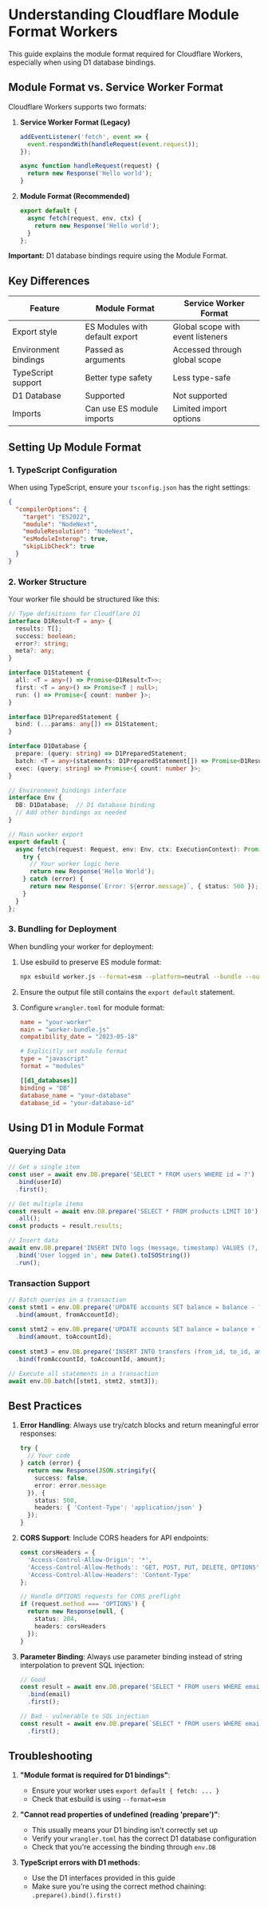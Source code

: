 # Understanding Cloudflare Module Format Workers

This guide explains the module format required for Cloudflare Workers, especially when using D1 database bindings.

## Module Format vs. Service Worker Format

Cloudflare Workers supports two formats:

1. **Service Worker Format (Legacy)**
   ```javascript
   addEventListener('fetch', event => {
     event.respondWith(handleRequest(event.request));
   });

   async function handleRequest(request) {
     return new Response('Hello world');
   }
   ```

2. **Module Format (Recommended)**
   ```javascript
   export default {
     async fetch(request, env, ctx) {
       return new Response('Hello world');
     }
   };
   ```

**Important:** D1 database bindings require using the Module Format.

## Key Differences

| Feature | Module Format | Service Worker Format |
|---------|--------------|----------------------|
| Export style | ES Modules with default export | Global scope with event listeners |
| Environment bindings | Passed as arguments | Accessed through global scope |
| TypeScript support | Better type safety | Less type-safe |
| D1 Database | Supported | Not supported |
| Imports | Can use ES module imports | Limited import options |

## Setting Up Module Format

### 1. TypeScript Configuration

When using TypeScript, ensure your `tsconfig.json` has the right settings:

```json
{
  "compilerOptions": {
    "target": "ES2022",
    "module": "NodeNext",
    "moduleResolution": "NodeNext", 
    "esModuleInterop": true,
    "skipLibCheck": true
  }
}
```

### 2. Worker Structure

Your worker file should be structured like this:

```typescript
// Type definitions for Cloudflare D1
interface D1Result<T = any> {
  results: T[];
  success: boolean;
  error?: string;
  meta?: any;
}

interface D1Statement {
  all: <T = any>() => Promise<D1Result<T>>;
  first: <T = any>() => Promise<T | null>;
  run: () => Promise<{ count: number }>;
}

interface D1PreparedStatement {
  bind: (...params: any[]) => D1Statement;
}

interface D1Database {
  prepare: (query: string) => D1PreparedStatement;
  batch: <T = any>(statements: D1PreparedStatement[]) => Promise<D1Result<T>[]>;
  exec: (query: string) => Promise<{ count: number }>;
}

// Environment bindings interface
interface Env {
  DB: D1Database;  // D1 database binding
  // Add other bindings as needed
}

// Main worker export
export default {
  async fetch(request: Request, env: Env, ctx: ExecutionContext): Promise<Response> {
    try {
      // Your worker logic here
      return new Response('Hello World');
    } catch (error) {
      return new Response(`Error: ${error.message}`, { status: 500 });
    }
  }
};
```

### 3. Bundling for Deployment

When bundling your worker for deployment:

1. Use esbuild to preserve ES module format:
   ```bash
   npx esbuild worker.js --format=esm --platform=neutral --bundle --outfile=worker-bundle.js
   ```

2. Ensure the output file still contains the `export default` statement.

3. Configure `wrangler.toml` for module format:
   ```toml
   name = "your-worker"
   main = "worker-bundle.js"
   compatibility_date = "2023-05-18"
   
   # Explicitly set module format
   type = "javascript"
   format = "modules"
   
   [[d1_databases]]
   binding = "DB"
   database_name = "your-database"
   database_id = "your-database-id"
   ```

## Using D1 in Module Format

### Querying Data

```typescript
// Get a single item
const user = await env.DB.prepare('SELECT * FROM users WHERE id = ?')
  .bind(userId)
  .first();

// Get multiple items
const result = await env.DB.prepare('SELECT * FROM products LIMIT 10')
  .all();
const products = result.results;

// Insert data
await env.DB.prepare('INSERT INTO logs (message, timestamp) VALUES (?, ?)')
  .bind('User logged in', new Date().toISOString())
  .run();
```

### Transaction Support

```typescript
// Batch queries in a transaction
const stmt1 = env.DB.prepare('UPDATE accounts SET balance = balance - ? WHERE id = ?')
  .bind(amount, fromAccountId);
  
const stmt2 = env.DB.prepare('UPDATE accounts SET balance = balance + ? WHERE id = ?')
  .bind(amount, toAccountId);
  
const stmt3 = env.DB.prepare('INSERT INTO transfers (from_id, to_id, amount) VALUES (?, ?, ?)')
  .bind(fromAccountId, toAccountId, amount);

// Execute all statements in a transaction
await env.DB.batch([stmt1, stmt2, stmt3]);
```

## Best Practices

1. **Error Handling**: Always use try/catch blocks and return meaningful error responses:
   ```typescript
   try {
     // Your code
   } catch (error) {
     return new Response(JSON.stringify({
       success: false,
       error: error.message
     }), { 
       status: 500,
       headers: { 'Content-Type': 'application/json' }
     });
   }
   ```

2. **CORS Support**: Include CORS headers for API endpoints:
   ```typescript
   const corsHeaders = {
     'Access-Control-Allow-Origin': '*',
     'Access-Control-Allow-Methods': 'GET, POST, PUT, DELETE, OPTIONS',
     'Access-Control-Allow-Headers': 'Content-Type'
   };
   
   // Handle OPTIONS requests for CORS preflight
   if (request.method === 'OPTIONS') {
     return new Response(null, {
       status: 204,
       headers: corsHeaders
     });
   }
   ```

3. **Parameter Binding**: Always use parameter binding instead of string interpolation to prevent SQL injection:
   ```typescript
   // Good
   const result = await env.DB.prepare('SELECT * FROM users WHERE email = ?')
     .bind(email)
     .first();
   
   // Bad - vulnerable to SQL injection
   const result = await env.DB.prepare(`SELECT * FROM users WHERE email = '${email}'`)
     .first();
   ```

## Troubleshooting

1. **"Module format is required for D1 bindings"**:
   - Ensure your worker uses `export default { fetch: ... }`
   - Check that esbuild is using `--format=esm`

2. **"Cannot read properties of undefined (reading 'prepare')"**:
   - This usually means your D1 binding isn't correctly set up
   - Verify your `wrangler.toml` has the correct D1 database configuration
   - Check that you're accessing the binding through `env.DB`

3. **TypeScript errors with D1 methods**:
   - Use the D1 interfaces provided in this guide
   - Make sure you're using the correct method chaining: `.prepare().bind().first()`